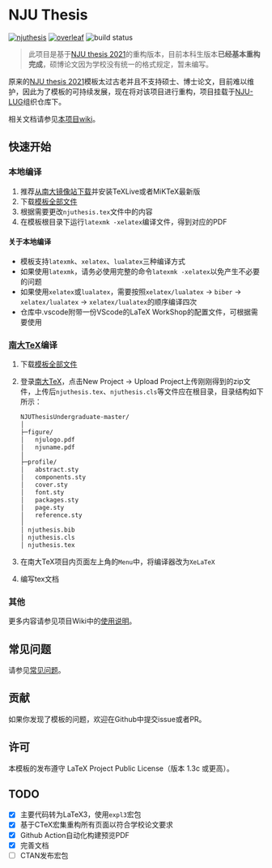 # NJU Thesis

[![njuthesis](https://img.shields.io/badge/njuthesis-latex-blue)](https://git.nju.edu.cn/nju-lug/nju-latex-templates)
[![overleaf](https://img.shields.io/badge/overleaf-supported-brightgreen)](https://tex.nju.edu.cn)
![build status](https://github.com/nju-lug/NJUThesisUndergraduate/actions/workflows/build.yml/badge.svg)

> 此项目是基于[NJU thesis 2021](https://github.com/FengChendian/NJUThesis2021)的重构版本，目前本科生版本**已经基本重构完成**，硕博论文因为学校没有统一的格式规定，暂未编写。

原来的[NJU thesis 2021](https://github.com/FengChendian/NJUThesis2021)模板太过古老并且不支持硕士、博士论文，目前难以维护，因此为了模板的可持续发展，现在将对该项目进行重构，项目挂载于[NJU-LUG](https://github.com/nju-lug)组织仓库下。

相关文档请参见[本项目wiki](https://github.com/nju-lug/NJUThesisUndergraduate/wiki)。

## 快速开始

### 本地编译

1. 推荐[从南大镜像站下载](https://mirror.nju.edu.cn/download/app/TeX%20%E6%8E%92%E7%89%88%E7%B3%BB%E7%BB%9F)并安装TeXLive或者MiKTeX最新版
2. 下载[模板全部文件](https://github.com/nju-lug/NJUThesisUndergraduate/releases/latest)
3. 根据需要更改`njuthesis.tex`文件中的内容
4. 在模板根目录下运行`latexmk -xelatex`编译文件，得到对应的PDF

#### **关于本地编译**

- 模板支持`latexmk`、`xelatex`、`lualatex`三种编译方式
- 如果使用`latexmk`，请务必使用完整的命令`latexmk -xelatex`以免产生不必要的问题
- 如果使用`xelatex`或`lualatex`，需要按照`xelatex/lualatex` -> `biber` -> `xelatex/lualatex` -> `xelatex/lualatex`的顺序编译四次
- 仓库中.vscode附带一份VScode的LaTeX WorkShop的配置文件，可根据需要使用

### [南大TeX](https://tex.nju.edu.cn)编译

1. 下载[模板全部文件](https://github.com/nju-lug/NJUThesisUndergraduate/releases/latest)
2. 登录[南大TeX](https://tex.nju.edu.cn)，点击New Project -> Upload Project上传刚刚得到的zip文件，上传后`njuthesis.tex`、`njuthesis.cls`等文件应在根目录，目录结构如下所示：

    ```bash
    NJUThesisUndergraduate-master/
    │
    ├─figure/
    │   njulogo.pdf
    │   njuname.pdf
    │
    ├─profile/
    │   abstract.sty
    │   components.sty
    │   cover.sty
    │   font.sty
    │   packages.sty
    │   page.sty
    │   reference.sty
    │
    │ njuthesis.bib
    │ njuthesis.cls
    │ njuthesis.tex
    ```

3. 在南大TeX项目内页面左上角的`Menu`中，将编译器改为`XeLaTeX`
4. 编写tex文档

### 其他

更多内容请参见项目Wiki中的[使用说明](https://github.com/nju-lug/NJUThesisUndergraduate/wiki/%E4%BD%BF%E7%94%A8%E8%AF%B4%E6%98%8E)。

## 常见问题

请参见[常见问题](https://github.com/nju-lug/NJUThesisUndergraduate/wiki/%E5%B8%B8%E8%A7%81%E9%97%AE%E9%A2%98)。

## 贡献

如果你发现了模板的问题，欢迎在Github中提交issue或者PR。

## 许可

本模板的发布遵守 LaTeX Project Public License（版本 1.3c 或更高）。

## TODO

- [x] 主要代码转为LaTeX3，使用`expl3`宏包
- [x] 基于CTeX宏集重构所有页面以符合学校论文要求
- [x] Github Action自动化构建预览PDF
- [x] 完善文档
- [ ] CTAN发布宏包
